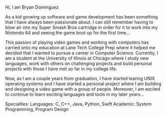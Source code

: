 Hi, I am Bryan Dominguez

As a kid growing up software and game development has been something that I have always been passionate about.
I can still remember having to blow air into my Super Smash Bros cartridge in order for it to work into my Nintendo 64 and seeing the game boot up for the first time...

This passion of playing video games and working with computers has carried onto my education at Lane Tech College Prep where it helped me decided that I wanted to pursue a career in Computer Science.
Currently, I am a student at the University of Illinois at Chicago where I study new languages, work with others on challenging projects and build personal projects with those I have met so far in my college life.

Now, as I am a couple years from graduation, I have started learing UNIX operating systems and I have started a personal project where I am building and designing a video game with a group of people. Moreover, I am excited to continue to learn exciting languages and tools in my later years...

Specialties: Languages: C, C++, Java, Python, Swift
Academic: System Programming, Program Design
